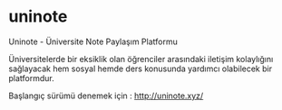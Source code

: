 # uninote

Uninote - Üniversite Note Paylaşım Platformu

Üniversitelerde bir eksiklik olan öğrenciler arasındaki iletişim kolaylığını sağlayacak hem sosyal hemde ders konusunda yardımcı olabilecek bir platformdur.

Başlangıç sürümü denemek için : http://uninote.xyz/
